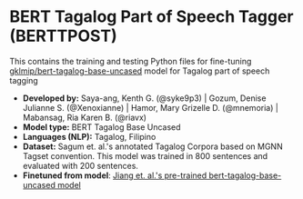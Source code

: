# BERT Tagalog Part of Speech Tagger (BERTTPOST)


This contains the training and testing Python files for fine-tuning [gklmip/bert-tagalog-base-uncased](https://huggingface.co/GKLMIP/bert-tagalog-base-uncased) model for Tagalog part of speech tagging 

- **Developed by:** Saya-ang, Kenth G. (@syke9p3) | Gozum, Denise Julianne S. (@Xenoxianne) | Hamor, Mary Grizelle D. (@mnemoria) | Mabansag, Ria Karen B. (@riavx)
- **Model type:** BERT Tagalog Base Uncased
- **Languages (NLP):** Tagalog, Filipino
- **Dataset:** Sagum et. al.'s annotated Tagalog Corpora based on MGNN Tagset convention. This model was trained in 800 sentences and evaluated with 200 sentences.
- **Finetuned from model**: [Jiang et. al.'s pre-trained bert-tagalog-base-uncased model](https://huggingface.co/GKLMIP/bert-tagalog-base-uncased)
